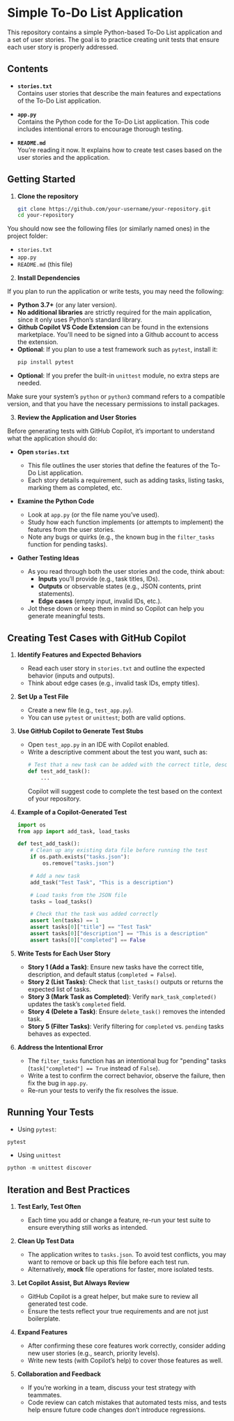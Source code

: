 # Simple To-Do List Application

This repository contains a simple Python-based To-Do List application and a set of user stories. The goal is to practice creating unit tests that ensure each user story is properly addressed.

## Contents

- **`stories.txt`**  
  Contains user stories that describe the main features and expectations of the To-Do List application.

- **`app.py`**  
  Contains the Python code for the To-Do List application. This code includes intentional errors to encourage thorough testing.

- **`README.md`**  
  You’re reading it now. It explains how to create test cases based on the user stories and the application.

## Getting Started

1. **Clone the repository**  
   ```bash
   git clone https://github.com/your-username/your-repository.git
   cd your-repository

You should now see the following files (or similarly named ones) in the project folder:

- `stories.txt`
- `app.py`
- `README.md` (this file)

2. **Install Dependencies**

If you plan to run the application or write tests, you may need the following:

- **Python 3.7+** (or any later version).  
- **No additional libraries** are strictly required for the main application, since it only uses Python’s standard library.
- **Github Copilot VS Code Extension** can be found in the extensions marketplace. You'll need to be signed into a Github account to access the extension.
- **Optional**: If you plan to use a test framework such as `pytest`, install it:
  ```bash
  pip install pytest

- **Optional**: If you prefer the built-in `unittest` module, no extra steps are needed.

Make sure your system’s `python` or `python3` command refers to a compatible version, and that you have the necessary permissions to install packages.

3. **Review the Application and User Stories**

Before generating tests with GitHub Copilot, it’s important to understand what the application should do:

- **Open `stories.txt`**  
   - This file outlines the user stories that define the features of the To-Do List application.  
   - Each story details a requirement, such as adding tasks, listing tasks, marking them as completed, etc.

- **Examine the Python Code**  
   - Look at `app.py` (or the file name you’ve used).  
   - Study how each function implements (or attempts to implement) the features from the user stories.  
   - Note any bugs or quirks (e.g., the known bug in the `filter_tasks` function for pending tasks).

- **Gather Testing Ideas**  
   - As you read through both the user stories and the code, think about:
     - **Inputs** you’ll provide (e.g., task titles, IDs).  
     - **Outputs** or observable states (e.g., JSON contents, print statements).  
     - **Edge cases** (empty input, invalid IDs, etc.).  
   - Jot these down or keep them in mind so Copilot can help you generate meaningful tests.

## Creating Test Cases with GitHub Copilot

1. **Identify Features and Expected Behaviors**  
   - Read each user story in `stories.txt` and outline the expected behavior (inputs and outputs).
   - Think about edge cases (e.g., invalid task IDs, empty titles).

2. **Set Up a Test File**  
   - Create a new file (e.g., `test_app.py`).
   - You can use `pytest` or `unittest`; both are valid options.

3. **Use GitHub Copilot to Generate Test Stubs**  
   - Open `test_app.py` in an IDE with Copilot enabled.
   - Write a descriptive comment about the test you want, such as:
     ```python
     # Test that a new task can be added with the correct title, description, and status.
     def test_add_task():
         ...
     ```
     Copilot will suggest code to complete the test based on the context of your repository.

4. **Example of a Copilot-Generated Test**  
   ```python
   import os
   from app import add_task, load_tasks

   def test_add_task():
       # Clean up any existing data file before running the test
       if os.path.exists("tasks.json"):
           os.remove("tasks.json")

       # Add a new task
       add_task("Test Task", "This is a description")

       # Load tasks from the JSON file
       tasks = load_tasks()

       # Check that the task was added correctly
       assert len(tasks) == 1
       assert tasks[0]["title"] == "Test Task"
       assert tasks[0]["description"] == "This is a description"
       assert tasks[0]["completed"] == False
   ```

5. **Write Tests for Each User Story**  
   - **Story 1 (Add a Task)**: Ensure new tasks have the correct title, description, and default status (`completed = False`).  
   - **Story 2 (List Tasks)**: Check that `list_tasks()` outputs or returns the expected list of tasks.  
   - **Story 3 (Mark Task as Completed)**: Verify `mark_task_completed()` updates the task’s `completed` field.  
   - **Story 4 (Delete a Task)**: Ensure `delete_task()` removes the intended task.  
   - **Story 5 (Filter Tasks)**: Verify filtering for `completed` vs. `pending` tasks behaves as expected.

6. **Address the Intentional Error**  
   - The `filter_tasks` function has an intentional bug for "pending" tasks (`task["completed"] == True` instead of `False`).  
   - Write a test to confirm the correct behavior, observe the failure, then fix the bug in `app.py`.  
   - Re-run your tests to verify the fix resolves the issue.

## Running Your Tests

- Using `pytest`:
```python
pytest
```

- Using `unittest`
```python
python -m unittest discover
```

## Iteration and Best Practices

1. **Test Early, Test Often**  
   - Each time you add or change a feature, re-run your test suite to ensure everything still works as intended.

2. **Clean Up Test Data**  
   - The application writes to `tasks.json`. To avoid test conflicts, you may want to remove or back up this file before each test run.  
   - Alternatively, **mock** file operations for faster, more isolated tests.

3. **Let Copilot Assist, But Always Review**  
   - GitHub Copilot is a great helper, but make sure to review all generated test code.  
   - Ensure the tests reflect your true requirements and are not just boilerplate.

4. **Expand Features**  
   - After confirming these core features work correctly, consider adding new user stories (e.g., search, priority levels).  
   - Write new tests (with Copilot’s help) to cover those features as well.

5. **Collaboration and Feedback**  
   - If you’re working in a team, discuss your test strategy with teammates.  
   - Code review can catch mistakes that automated tests miss, and tests help ensure future code changes don’t introduce regressions.
